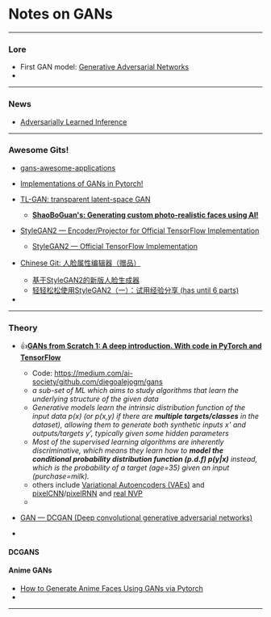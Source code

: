 # Notes on GANs

---
### Lore

- First GAN model: [Generative Adversarial Networks](https://arxiv.org/abs/1406.2661)  
- 

---
### News
- [Adversarially Learned Inference](https://ishmaelbelghazi.github.io/ALI/)


---
### Awesome Gits!
- [gans-awesome-applications](https://github.com/nashory/gans-awesome-applications)  
- [Implementations of GANs in Pytorch!](https://github.com/eriklindernoren/PyTorch-GAN)
- [TL-GAN: transparent latent-space GAN](https://github.com/SummitKwan/transparent_latent_gan)  
  - **[ShaoBoGuan's: Generating custom photo-realistic faces using AI!](https://blog.insightdatascience.com/generating-custom-photo-realistic-faces-using-ai-d170b1b59255)** 
  
- [StyleGAN2 — Encoder/Projector for Official TensorFlow Implementation](https://github.com/rolux/stylegan2encoder)
  - [StyleGAN2 — Official TensorFlow Implementation](https://github.com/NVlabs/stylegan2)
- [Chinese Git: 人脸属性编辑器（赠品）](https://github.com/a312863063/seeprettyface-face_editor)
  - [基于StyleGAN2的新版人脸生成器](https://github.com/a312863063/generators-with-stylegan2)
  - [轻轻松松使用StyleGAN2（一）：试用经验分享 (has until 6 parts)](https://blog.csdn.net/weixin_41943311/article/details/103611827)
- 

---
### Theory

- :thumbsup:**[GANs from Scratch 1: A deep introduction. With code in PyTorch and TensorFlow](https://medium.com/ai-society/gans-from-scratch-1-a-deep-introduction-with-code-in-pytorch-and-tensorflow-cb03cdcdba0f)**
  - Code: https://medium.com/ai-society/github.com/diegoalejogm/gans
  - *a sub-set of ML which aims to study algorithms that learn the underlying structure of the given data*
  - *Generative models learn the intrinsic distribution function of the input data p(x) (or p(x,y) if there are **multiple targets/classes** in the dataset), allowing them to generate both synthetic inputs x’ and outputs/targets y’, typically given some hidden parameters*
  - *Most of the supervised learning algorithms are inherently discriminative, which means they learn how to **model the conditional probability distribution function (p.d.f) p(y|x)** instead, which is the probability of a target (age=35) given an input (purchase=milk).*
  - others include [Variational Autoencoders (VAEs)](https://arxiv.org/abs/1312.6114) and [pixelCNN](https://arxiv.org/abs/1606.05328)/[pixelRNN](https://arxiv.org/abs/1601.06759) and [real NVP](https://arxiv.org/abs/1605.08803)
  - 
  
- [GAN — DCGAN (Deep convolutional generative adversarial networks)](https://medium.com/@jonathan_hui/gan-dcgan-deep-convolutional-generative-adversarial-networks-df855c438f)
- 

#### DCGANS

#### Anime GANs
- [How to Generate Anime Faces Using GANs via Pytorch](https://lionbridge.ai/articles/how-to-generate-anime-faces-using-gans-via-pytorch/)  
- 

---
